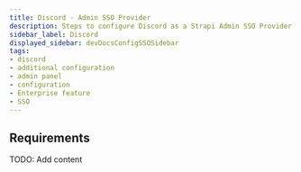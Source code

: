 ```yaml
---
title: Discord - Admin SSO Provider
description: Steps to configure Discord as a Strapi Admin SSO Provider
sidebar_label: Discord
displayed_sidebar: devDocsConfigSSOSidebar
tags:
- discord
- additional configuration
- admin panel
- configuration
- Enterprise feature
- SSO 
---
```


## Requirements

TODO: Add content
